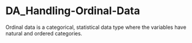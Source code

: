 # DA_Handling-Ordinal-Data
Ordinal data is a categorical, statistical data type where the variables have natural and ordered categories.
